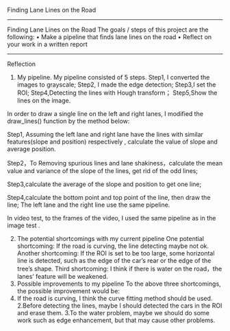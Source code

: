 Finding Lane Lines on the Road
________________________________________
Finding Lane Lines on the Road
The goals / steps of this project are the following:
•	Make a pipeline that finds lane lines on the road
•	Reflect on your work in a written report
________________________________________
Reflection
1. My pipeline. 
My pipeline consisted of 5 steps.
Step1, I converted the images to grayscale;
Step2, I made the edge detection;
Step3,I set the ROI;
Step4,Detecting the lines with Hough transform；
Step5,Show the lines on the image.

In order to draw a single line on the left and right lanes, I modified the draw_lines() function by the method below:

Step1, Assuming the left lane and right lane have the lines with similar features(slope and position) respectively , calculate the value of slope and average position.

Step2，To Removing spurious lines and lane shakiness，calculate the mean value and variance of the slope of the lines, get rid of the odd lines;

Step3,calculate the average of the slope and position to get one line;

Step4,calculate the bottom point and top point of the line, then draw the line;
The left lane and the right line use the same pipeline.

 
In video test, to the frames of the video, I used the same pipeline as in the image test .

2. The potential shortcomings with my current pipeline
One potential shortcoming:
If the road is curving, the line detecting maybe not ok.
 Another shortcoming:
If the ROI is set to be too large, some horizontal line is detected, such as the  edge of the car’s rear or the edge of the tree’s shape.
Third shortcoming:
I think if there is water on the road，the lanes’ feature will be weakened.
3. Possible improvements to my pipeline
To the above three shortcomings, the possible improvement would be:
1. If the road is curving, I think the curve fitting method should be used.
2.Before detecting the lines, maybe I should detected the cars in the ROI and erase them.
3.To the water problem, maybe we should do some work such as edge enhancement, but that may cause other problems.

